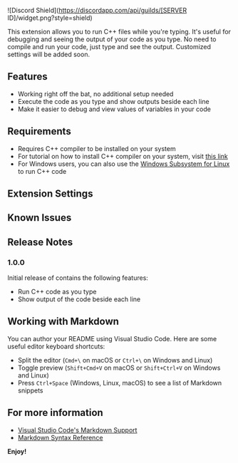 ![Discord Shield](https://discordapp.com/api/guilds/[SERVER ID]/widget.png?style=shield)

This extension allows you to run C++ files while you're typing. It's useful for debugging and seeing the output of your code as you type. No need to compile and run your code, just type and see the output. Customized settings will be added soon.

## Features

- Working right off the bat, no additional setup needed
- Execute the code as you type and show outputs beside each line
- Make it easier to debug and view values of variables in your code

## Requirements

- Requires C++ compiler to be installed on your system
- For tutorial on how to install C++ compiler on your system, visit [this link](https://code.visualstudio.com/docs/cpp/config-mingw)
- For Windows users, you can also use the [Windows Subsystem for Linux](https://code.visualstudio.com/docs/cpp/config-wsl) to run C++ code

## Extension Settings

## Known Issues

## Release Notes

### 1.0.0

Initial release of contains the following features:

- Run C++ code as you type
- Show output of the code beside each line

## Working with Markdown

You can author your README using Visual Studio Code. Here are some useful editor keyboard shortcuts:

- Split the editor (`Cmd+\` on macOS or `Ctrl+\` on Windows and Linux)
- Toggle preview (`Shift+Cmd+V` on macOS or `Shift+Ctrl+V` on Windows and Linux)
- Press `Ctrl+Space` (Windows, Linux, macOS) to see a list of Markdown snippets

## For more information

- [Visual Studio Code's Markdown Support](http://code.visualstudio.com/docs/languages/markdown)
- [Markdown Syntax Reference](https://help.github.com/articles/markdown-basics/)

**Enjoy!**
